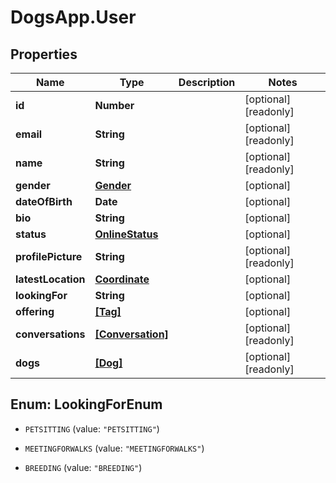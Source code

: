 # DogsApp.User

## Properties

Name | Type | Description | Notes
------------ | ------------- | ------------- | -------------
**id** | **Number** |  | [optional] [readonly] 
**email** | **String** |  | [optional] [readonly] 
**name** | **String** |  | [optional] [readonly] 
**gender** | [**Gender**](Gender.md) |  | [optional] 
**dateOfBirth** | **Date** |  | [optional] 
**bio** | **String** |  | [optional] 
**status** | [**OnlineStatus**](OnlineStatus.md) |  | [optional] 
**profilePicture** | **String** |  | [optional] [readonly] 
**latestLocation** | [**Coordinate**](Coordinate.md) |  | [optional] 
**lookingFor** | **String** |  | [optional] 
**offering** | [**[Tag]**](Tag.md) |  | [optional] 
**conversations** | [**[Conversation]**](Conversation.md) |  | [optional] [readonly] 
**dogs** | [**[Dog]**](Dog.md) |  | [optional] [readonly] 



## Enum: LookingForEnum


* `PETSITTING` (value: `"PETSITTING"`)

* `MEETINGFORWALKS` (value: `"MEETINGFORWALKS"`)

* `BREEDING` (value: `"BREEDING"`)




